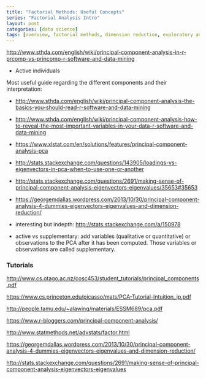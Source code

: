 ```yaml
---
title: "Factorial Methods: Useful Concepts"
series: "Factorial Analysis Intro"
layout: post
categories: [data science]
tags: [overview, factorial methods, dimension reduction, exploratory analysis, unsupervised learning, PCA, MCA FAMD, MFA]
---
```




http://www.sthda.com/english/wiki/principal-component-analysis-in-r-prcomp-vs-princomp-r-software-and-data-mining
* Active individuals

Most useful guide regarding the different components and their interpretation: 

* http://www.sthda.com/english/wiki/principal-component-analysis-the-basics-you-should-read-r-software-and-data-mining
* http://www.sthda.com/english/wiki/principal-component-analysis-how-to-reveal-the-most-important-variables-in-your-data-r-software-and-data-mining
* https://www.xlstat.com/en/solutions/features/principal-component-analysis-pca 
* http://stats.stackexchange.com/questions/143905/loadings-vs-eigenvectors-in-pca-when-to-use-one-or-another
* http://stats.stackexchange.com/questions/2691/making-sense-of-principal-component-analysis-eigenvectors-eigenvalues/35653#35653
* https://georgemdallas.wordpress.com/2013/10/30/principal-component-analysis-4-dummies-eigenvectors-eigenvalues-and-dimension-reduction/
* interesting but indepth: http://stats.stackexchange.com/a/150978

* active vs supplementary: 
add variables (qualitative or quantitative) or observations to the PCA after it has been computed. Those variables or observations are called supplementary. 



### Tutorials

http://www.cs.otago.ac.nz/cosc453/student_tutorials/principal_components.pdf

https://www.cs.princeton.edu/picasso/mats/PCA-Tutorial-Intuition_jp.pdf

http://people.tamu.edu/~alawing/materials/ESSM689/pca.pdf

https://www.r-bloggers.com/principal-component-analysis/

http://www.statmethods.net/advstats/factor.html

https://georgemdallas.wordpress.com/2013/10/30/principal-component-analysis-4-dummies-eigenvectors-eigenvalues-and-dimension-reduction/ 

http://stats.stackexchange.com/questions/2691/making-sense-of-principal-component-analysis-eigenvectors-eigenvalues


